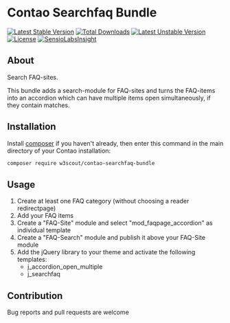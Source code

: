# Contao Searchfaq Bundle

[![Latest Stable Version](https://poser.pugx.org/w3scout/contao-searchfaq-bundle/v/stable)](https://packagist.org/packages/w3scout/contao-searchfaq-bundle)
[![Total Downloads](https://poser.pugx.org/w3scout/contao-searchfaq-bundle/downloads)](https://packagist.org/packages/w3scout/contao-searchfaq-bundle)
[![Latest Unstable Version](https://poser.pugx.org/w3scout/contao-searchfaq-bundle/v/unstable)](https://packagist.org/packages/w3scout/contao-searchfaq-bundle)
[![License](https://poser.pugx.org/w3scout/contao-searchfaq-bundle/license)](https://packagist.org/packages/w3scout/contao-searchfaq-bundle)
[![SensioLabsInsight](https://insight.sensiolabs.com/projects/b89debe9-131d-4c0a-b21e-b8ae0c53708d/mini.png)](https://insight.sensiolabs.com/projects/b89debe9-131d-4c0a-b21e-b8ae0c53708d)

## About
Search FAQ-sites.

This bundle adds a search-module for FAQ-sites and turns the FAQ-items into an accordion which can have multiple items open simultaneously, if they contain matches. 

## Installation
Install [composer](https://getcomposer.org) if you haven't already, then enter this command in the main directory of your Contao installation:
```sh
composer require w3scout/contao-searchfaq-bundle
```
## Usage
1. Create at least one FAQ category (without choosing a reader redirectpage)
2. Add your FAQ items
3. Create a "FAQ-Site" module and select "mod_faqpage_accordion" as individual template
4. Create a "FAQ-Search" module and publish it above your FAQ-Site module
5. Add the jQuery library to your theme and activate the following templates: 
   * j_accordion_open_multiple
   * j_searchfaq

## Contribution
Bug reports and pull requests are welcome
